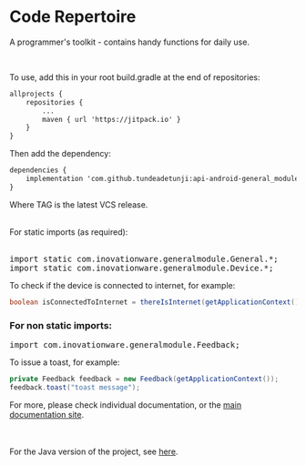 # Code Repertoire
A programmer's toolkit - contains handy functions for daily use.

<br />


To use, add this in your root build.gradle at the end of repositories:

```html
allprojects {
	repositories {
		...
		maven { url 'https://jitpack.io' }
	}
}
```

Then add the dependency:

```html
dependencies {
	implementation 'com.github.tundeadetunji:api-android-general_module:TAG'
}
```
Where TAG is the latest VCS release.

<br />
For static imports (as required):
<br />
<br />
<pre>
import static com.inovationware.generalmodule.General.*;
import static com.inovationware.generalmodule.Device.*;
</pre>

To check if the device is connected to internet, for example:
```java
boolean isConnectedToInternet = thereIsInternet(getApplicationContext());
```

<h3>For non static imports:</h3>
<pre>
import com.inovationware.generalmodule.Feedback;
</pre>

To issue a toast, for example:
```java
private Feedback feedback = new Feedback(getApplicationContext());
feedback.toast("toast message");
```


For more, please check individual documentation, or the <a href="https://tundeadetunji.github.io/api-android-general_module/" target="_blank">main documentation site</a>.

<br />
<br />
For the Java version of the project, see <a href="https://github.com/tundeadetunji/api-java-code" target="_blank">here</a>.
